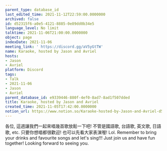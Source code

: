 ```yaml
---
parent_type: database_id
last_edited_time: 2021-11-12T22:59:00.0000000
archived: false
id: d52315f6-a0e5-4121-8885-0e89dd0b34e5
language_level: No limit
talktime: 2021-11-06T21:00:00.0000000
object: page
indexDate: 2021-11-06
meeting_link: ' https://discord.gg/aV5yGtTW'
name: Karaoke, hosted by Jason and Avriel
hosts:
- Jason
- Avriel
platform: Discord
tags:
- Talk
- 2021-11-06
- Jason
- Avriel
parent_database_id: e9339446-880f-4ef0-8ad7-8ad1f507dded
title: Karaoke, hosted by Jason and Avriel
created_time: 2021-11-05T17:42:00.0000000
notion_url: https://www.notion.so/Karaoke-hosted-by-Jason-and-Avriel-d52315f6a0e5412188850e89dd0b34e5
---
```





各位, 這週讓我們一起來唱幾首歌放鬆一下吧! 不管是國語歌, 台語歌, 英文歌, 日語歌, etc. 只要你想唱都很歡迎! 也可以先看大家表演喔! Lol. 
Remember to bring your drinks and favourite songs and let's sing!!!
Just join us and have fun together! Looking forward to seeing you.









